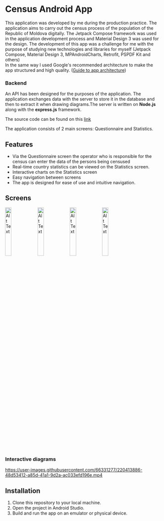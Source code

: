 # Census Android App  

This application was developed by me during the production practice. The application aims to carry out the census process of the population of the Republic of Moldova digitally. The Jetpack Compose framework was used in the application development process and Material Design 3 was used for the design. 
The development of this app was a challenge for me with the purpose of studying new technologies and libraries for myself (Jetpack Compose, Material Design 3, MPAndroidCharts, Retrofit, PSPDF Kit and others)  
In the same way I used Google's recommended architecture to make the app structured and high quality.  ([Guide to app architecture](https://developer.android.com/topic/architecture))
### Backend

An API has been designed for the purposes of the application. The application exchanges data with the server to store it in the database and then to extract it when drawing diagrams.The server is written on **Node.js** along with the **express.js** framework. 

The source code can be found on this [link](https://github.com/tudorvalentine/census-nodejs-server)

The application consists of 2 main screens: Questionnaire and Statistics.

## Features 

- Via the Questionnaire screen the operator who is responsible for the census can enter the data of the persons being censused 
- Real-time country statistics can be viewed on the Statistics screen.
- Interactive charts on the Statistics screen
- Easy navigation between screens
- The app is designed for ease of use and intuitive navigation.

## Screens
<div>
  <img src="https://user-images.githubusercontent.com/66331277/220405693-5708b8b2-5664-4d5c-b06b-afc1e7e5e9b4.png" alt="Alt Text" style="width:20%; height:20%;">
  <img src="https://user-images.githubusercontent.com/66331277/220405650-6aa15aac-58e5-44bd-bfa8-7a8ae4a610ed.png" alt="Alt Text" style="width:20%; height:20%;">
  <img src="https://user-images.githubusercontent.com/66331277/220407257-9dc6469f-6f98-4ddb-8375-189792a1612c.png" alt="Alt Text" style="width:20%; height:20%;">
  <img src="https://user-images.githubusercontent.com/66331277/220409256-73503ee7-65b8-49ee-b4b5-0eea0fc3d6f0.png" alt="Alt Text" style="width:20%; height:20%;">
</div>

### Interactive diagrams

  https://user-images.githubusercontent.com/66331277/220413886-48d53412-a85d-41a1-9d2a-ac033efd196e.mp4


## Installation



1. Clone this repository to your local machine.
2. Open the project in Android Studio.
3. Build and run the app on an emulator or physical device.

